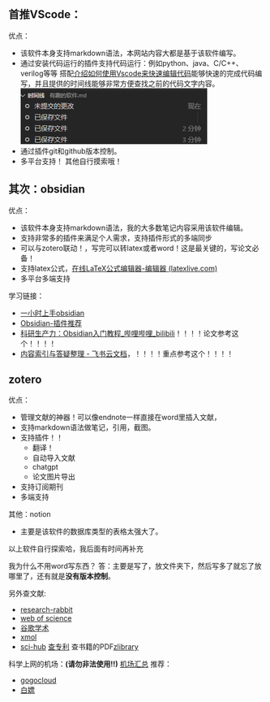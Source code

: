 ## 首推VScode：
优点：
- 该软件本身支持markdown语法，本网站内容大都是基于该软件编写。
- 通过安装代码运行的插件支持代码运行：例如python、java、C/C++、verilog等等
  搭配[介绍如何使用Vscode来快速编辑代码](../001_IC_csdn/介绍如何使用Vscode来快速编辑verilog代码.md)能够快速的完成代码编写，并且提供的时间线能够非常方便查找之前的代码文字内容。
  ![Alt text](images/image5.png)
- 通过插件git和github版本控制。
- 多平台支持！
其他自行摸索哦！

## 其次：obsidian

优点：
- 该软件本身支持markdown语法，我的大多数笔记内容采用该软件编辑。
- 支持非常多的插件来满足个人需求，支持插件形式的多端同步
- 可以与zotero联动！，写完可以转latex或者word！这是最关键的，写论文必备！
- 支持latex公式，[在线LaTeX公式编辑器-编辑器 (latexlive.com)](https://www.latexlive.com/)
- 多平台多端支持

学习链接：
- [一小时上手obsidian](https://zhuanlan.zhihu.com/p/428519519)
- [Obsidian-插件推荐](https://zhuanlan.zhihu.com/p/353449575)
- [科研生产力：Obsidian入门教程\_哔哩哔哩\_bilibili](https://www.bilibili.com/video/BV1uL411F72v/?spm_id_from=333.788&vd_source=3d66435e8b93e94a8508d6cc5f396d93)！！！！论文参考这个！！！！
- [内容索引与答疑整理 - 飞书云文档](https://f8lfn9zs2l.feishu.cn/docs/doccnkHNcOpbTH7jJGLneAfJreh)，！！！！重点参考这个！！！！


## zotero
优点：
- 管理文献的神器！可以像endnote一样直接在word里插入文献，
- 支持markdown语法做笔记，引用，截图。
- 支持插件！！
  - 翻译！
  - 自动导入文献
  - chatgpt
  - 论文图片导出
- 支持订阅期刊
- 多端支持

其他：notion
- 主要是该软件的数据库类型的表格太强大了。

以上软件自行探索哈，我后面有时间再补充

我为什么不用word写东西？
答：主要是写了，放文件夹下，然后写多了就忘了放哪里了，还有就是**没有版本控制**。


另外查文献: 
- [research-rabbit](https://www.researchrabbit.ai/)
- [web of science](https://www.webofscience.com/wos/alldb/basic-search)
- [谷歌学术](https://scholar.google.com.hk/?hl=zh-CN)
- [xmol](https://www.x-mol.com/)
- [sci-hub](https://sci-hub.se/)
[查专利](http://plus.soopat.com/home/index)
查书籍的PDF[zlibrary](https://zlibrary-china.se/?signAll=1&ts=1948)

科学上网的机场：**(请勿非法使用!!)**
[机场汇总](https://maomeng.cf/2021/06/11/ji-chang-tui-jian-chang-qi-geng-xin/#!)
推荐：
- [gogocloud](https://gogocloud.top/#/dashboard)
- [白嫖](https://xn--mesv7f5toqlp.com/#/register?code=zK8cYkHi)
